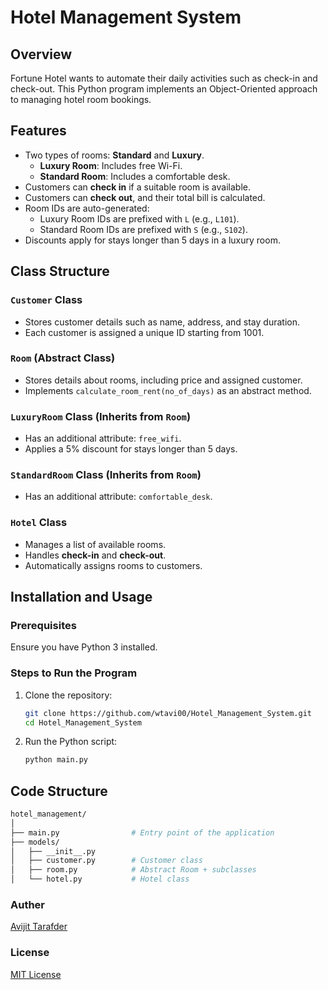 # Hotel Management System

## Overview
Fortune Hotel wants to automate their daily activities such as check-in and check-out. This Python program implements an Object-Oriented approach to managing hotel room bookings.

## Features
- Two types of rooms: **Standard** and **Luxury**.
  - **Luxury Room**: Includes free Wi-Fi.
  - **Standard Room**: Includes a comfortable desk.
- Customers can **check in** if a suitable room is available.
- Customers can **check out**, and their total bill is calculated.
- Room IDs are auto-generated:
  - Luxury Room IDs are prefixed with `L` (e.g., `L101`).
  - Standard Room IDs are prefixed with `S` (e.g., `S102`).
- Discounts apply for stays longer than 5 days in a luxury room.

## Class Structure

### `Customer` Class
- Stores customer details such as name, address, and stay duration.
- Each customer is assigned a unique ID starting from 1001.

### `Room` (Abstract Class)
- Stores details about rooms, including price and assigned customer.
- Implements `calculate_room_rent(no_of_days)` as an abstract method.

### `LuxuryRoom` Class (Inherits from `Room`)
- Has an additional attribute: `free_wifi`.
- Applies a 5% discount for stays longer than 5 days.

### `StandardRoom` Class (Inherits from `Room`)
- Has an additional attribute: `comfortable_desk`.

### `Hotel` Class
- Manages a list of available rooms.
- Handles **check-in** and **check-out**.
- Automatically assigns rooms to customers.

## Installation and Usage

### Prerequisites
Ensure you have Python 3 installed.

### Steps to Run the Program
1. Clone the repository:
   ```bash
   git clone https://github.com/wtavi00/Hotel_Management_System.git
   cd Hotel_Management_System
   ```
2. Run the Python script:
   ```bash
   python main.py
   ```

## Code Structure
```bash
hotel_management/
│
├── main.py                # Entry point of the application
├── models/
│   ├── __init__.py
│   ├── customer.py        # Customer class
│   ├── room.py            # Abstract Room + subclasses
│   └── hotel.py           # Hotel class

```

### Auther
[Avijit Tarafder](https://github.com/wtavi00)

### License
[MIT License](https://github.com/wtavi00/Hotel-Management-System/blob/main/LICENSE)
